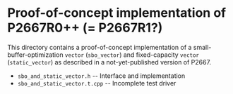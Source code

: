Proof-of-concept implementation of P2667R0++ (= P2667R1?)
=========================================================

This directory contains a proof-of-concept implementation of a
small-buffer-optimization `vector` (`sbo_vector`) and fixed-capacity `vector`
(`static_vector`) as described in a not-yet-published version of P2667.

* `sbo_and_static_vector.h` -- Interface and implementation
* `sbo_and_static_vector.t.cpp` -- Incomplete test driver
